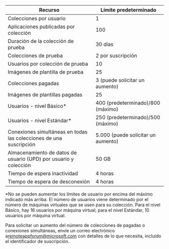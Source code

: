 
|Recurso | Límite predeterminado|
|--------------|--------|
|Colecciones por usuario| 1|
|Aplicaciones publicadas por colección|	100|	
|Duración de la colección de prueba| 30 días|
|Colecciones de prueba| 2 por suscripción|
|Usuarios por colección de prueba| 10|
|Imágenes de plantilla de prueba|	25|
|Colecciones pagadas| 3 (puede solicitar un aumento)|
|Imágenes de plantillas pagadas| 25|	
|Usuarios - nivel Básico*| 400 (predeterminado)/800 (máximo)|
|Usuarios - nivel Estándar*| 250 (predeterminado)/500 (máximo)|
|Conexiones simultáneas en todas las colecciones de una suscripción| 5.000 (puede solicitar un aumento)|
|Almacenamiento de datos de usuario (UPD) por usuario y colección| 50 GB|
|Tiempo de espera inactividad| 4 horas|
|Tiempo de espera de desconexión| 4 horas|

*No se pueden aumentar los límites de usuario por encima del máximo indicado más arriba. El número de usuarios viene determinado por el número de máquinas virtuales que se usen para su colección. Para el nivel Básico, hay 16 usuarios por máquina virtual; para el nivel Estándar, 10 usuarios por máquina virtual.

Para solicitar un aumento del número de colecciones de pagadas o conexiones simultáneas, envíe un correo electrónico a[remoteappforum@microsoft.com](mailto:remoteappforum@microsoft.com) con detalles de lo que necesita, incluido el identificador de suscripción.

<!---HONumber=July15_HO4-->